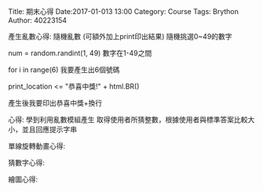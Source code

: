 Title: 期末心得
Date:2017-01-013 13:00
Category: Course
Tags: Brython
Author: 40223154


產生亂數心得:
隨機亂數 (可額外加上print印出結果)
隨機挑選0~49的數字

 num = random.randint(1, 49)
 數字在1-49之間
 
 for i in range(6)
 我要產生出6個號碼
 
 print_location <= "恭喜中獎!" + html.BR()

產生後我要印出恭喜中獎+換行

心得: 學到利用亂數模組產生 取得使用者所猜整數，根據使用者與標準答案比較大小，並且回應提示字串

單線旋轉動畫心得:



猜數字心得:


繪圖心得: